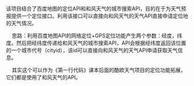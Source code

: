 该项目结合了百度地图的定位API和和风天气的城市搜索API，目的在于为天气预报提供一个定位接口。利用该接口可以直接向和风天气的天气API直接申请定位地的天气情况。

    思路：利用百度地图API的网络定位+GPS定位功能产生两个参数：经度，纬度。然后把经纬度传递给和风天气的城市搜索API，API会根据经纬度返回该位置的一个城市代号（cityid），该id可以直接向和风天气的天气API申请获取天气信息。

    其实这个可以作为《第一行代码》课本后面的酷欧天气项目的定位功能拓展，它们都是使用了和风天气的API。
